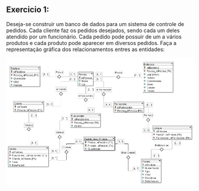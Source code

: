 ## Exercicio 1:

Deseja-se construir um banco de dados para um sistema de controle de pedidos. Cada cliente faz os pedidos desejados, sendo cada um deles atendido por um funcionário. Cada pedido pode possuir de um a vários produtos e cada produto pode aparecer em diversos pedidos. Faça a representação gráfica dos relacionamentos entres as entidades:

![Sistema de Controle de Pedidos](./SistemaDeControleDePedidos.png)